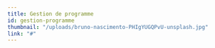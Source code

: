 ```yaml
---
title: Gestion de programme
id: gestion-programme
thumbnail: "/uploads/bruno-nascimento-PHIgYUGQPvU-unsplash.jpg"
link: "#"
---
```

